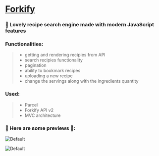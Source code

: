 # [Forkify](https://forkify-plamena.netlify.app/) 
### 🍔 Lovely recipe search engine made with modern JavaScript features 

### Functionalities:

> - getting and rendering recipies from API
> - search recipies functionality
> - pagination
> - ability to bookmark recipes
> - uploading a new recipe
> - change the servings along with the ingredients quantity

### Used:

> - Parcel
> - Forkify API v2
> - MVC architecture

### 🔗 Here are some previews 🍕:
![Default](https://i.imgur.com/oNe4HvI.png)


![Default](https://i.imgur.com/A9ftqUJ.png)
